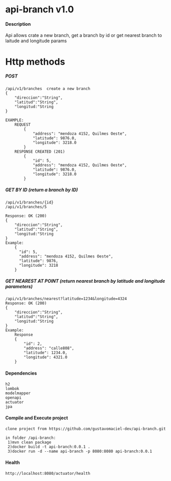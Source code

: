 # api-branch v1.0
#### Description
Api allows crate a new branch, get a branch by id or get nearest branch to laitude and longitude params
# Http methods
##### POST

```
/api/v1/branches  create a new branch
{
    "direccion":"String",
    "latitud":"String",
    "longitud:"String
}

EXAMPLE: 
    REQUEST
        {
            "address": "mendoza 4152, Quilmes Oeste",
            "latitude": 9876.0,
            "longitude": 3218.0
        }
    RESPONSE CREATED (201)
        {
            "id": 5,
            "address": "mendoza 4152, Quilmes Oeste",
            "latitude": 9876.0,
            "longitude": 3218.0
        }
```
##### GET BY ID (return a branch by ID)

```
/api/v1/branches/{id}
/api/v1/branches/5

Response: OK (200)
{
    "direccion":"String",
    "latitud":"String",
    "longitud:"String
}
Example:
    {
      "id": 5,
      "address": "mendoza 4152, Quilmes Oeste",
      "latitude": 9876,
      "longitude": 3218
    }
 ```
 
##### GET NEAREST AT POINT (return nearest branch by latitude and longitude parameters)

```
/api/v1/branches/nearest?latitude=1234&longitude=4324
Response: OK (200)
{
    "direccion":"String",
    "latitud":"String",
    "longitud:"String
}
Example:
    Response
    {
        "id": 2,
        "address": "calle808",
        "latitude": 1234.0,
        "longitude": 4321.0
    }
```
#### Dependencies
```
h2
lombok
modelmapper
openapi
actuator
jpa
```
#### Compile and Execute project
```
clone project from https://github.com/gustavomaciel-dev/api-branch.git

in folder /api-branch:
 1)mvn clean package
 2)docker build -t api-branch:0.0.1 .
 3)docker run -d --name api-branch -p 8080:8080 api-branch:0.0.1
```
#### Health
```
http://localhost:8080/actuator/health
```

